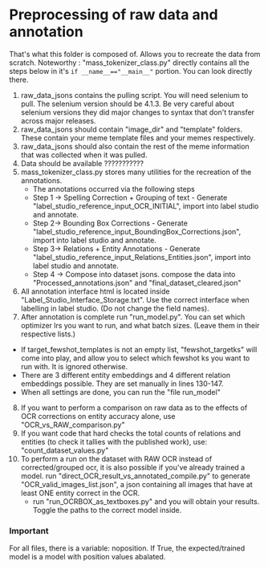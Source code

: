 # Preprocessing of raw data and annotation

That's what this folder is composed of. Allows you to recreate the data from scratch.
Noteworthy : "mass_tokenizer_class.py" directly contains all the steps below in it's ```if __name__=="__main__"``` portion. You can look directly there.


1. raw_data_jsons contains the pulling script. You will need selenium to pull. The selenium version should be 4.1.3. Be very careful about selenium versions they did major changes to syntax that don't transfer across major releases.
2. raw_data_jsons should contain "image_dir" and "template" folders. These contain your meme template files and your memes respectively.
3. raw_data_jsons should also contain the rest of the meme information that was collected when it was pulled.
4. Data should be available ???????????
5. mass_tokenizer_class.py stores many utilities for the recreation of the annotations. <br>
    * The annotations occurred via the following steps 
    * Step 1 -> Spelling Correction + Grouping of text  - Generate "label_studio_reference_input_OCR_INITIAL", import into label studio and annotate.
    * Step 2-> Bounding Box Corrections - Generate "label_studio_reference_input_BoundingBox_Corrections.json", import into label studio and annotate.
    * Step 3-> Relations + Entity Annotations - Generate "label_studio_reference_input_Relations_Entities.json", import into label studio and annotate.
    * Step 4 -> Compose into dataset jsons. compose the data into "Processed_annotations.json" and "final_dataset_cleared.json"
6. All annotation interface html is located inside "Label_Studio_Interface_Storage.txt". Use the correct interface when labelling in label studio. (Do not change the field names).
7. After annotation is complete run "run_model.py". You can set which optimizer lrs you want to run, and what batch sizes. (Leave them in their respective lists.)
 * If target_fewshot_templates is not an empty list, "fewshot_targetks" will come into play, and allow you to select which fewshot ks you want to run with. It is ignored otherwise.
 * There are 3 different entity embeddings and 4 different relation embeddings possible. They are set manually in lines 130-147.
 * When all settings are done, you can run the "file run_model"
8. If you want to perform a comparison on raw data as to the effects of OCR corrections on entity accuracy alone, use "OCR_vs_RAW_comparison.py" 
9. If you want code that hard checks the total counts of relations and entities (to check it tallies with the published work), use: "count_dataset_values.py"
10. To perform a run on the dataset with RAW OCR instead of corrected/grouped ocr, it is also possible if you've already trained a model. run "direct_OCR_result_vs_annotated_compile.py" to generate "OCR_valid_images_list.json", a json containing all images that have at least ONE entity correct in the OCR.
    * run "run_OCRBOX_as_textboxes.py" and you will obtain your results. Toggle the paths to the correct model inside.


### Important
For all files, there is a variable: noposition. If True, the expected/trained model is a model with position values abalated.